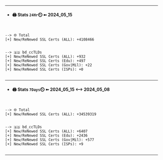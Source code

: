 

---
- #### 🖨️ **Stats** `24Hr`⏲️ ➼ 2024_05_15
```console


--> 🌐 Total
[+] New/ReNewed SSL Certs (ALL): +4108466


--> 🇧🇩 bd_ccTLDs
[+] New/ReNewed SSL Certs (ALL): +932
[+] New/ReNewed SSL Certs (Edu): +497
[+] New/ReNewed SSL Certs (Gov|Mil): +22
[+] New/ReNewed SSL Certs (ISPs): +0


```

---
- #### 🖨️ **Stats** `7Days`⏲️ ➼ 2024_05_15 <--> 2024_05_08
```console


--> 🌐 Total
[+] New/ReNewed SSL Certs (ALL): +34539319


--> 🇧🇩 bd_ccTLDs
[+] New/ReNewed SSL Certs (ALL): +6407
[+] New/ReNewed SSL Certs (Edu): +2436
[+] New/ReNewed SSL Certs (Gov|Mil): +577
[+] New/ReNewed SSL Certs (ISPs): +9


```

---

